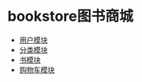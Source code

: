 # bookstore图书商城
  - [用户模块](https://github.com/WhCannon/bookstore/tree/master/user/README.MD)
  - [分类模块](https://github.com/WhCannon/bookstore/tree/master/Category/README.MD)
  - [书模块](https://github.com/WhCannon/bookstore/tree/master/Book/README.MD) 
  - [购物车模块](https://github.com/WhCannon/bookstore/tree/master/Cart/README.MD) 
